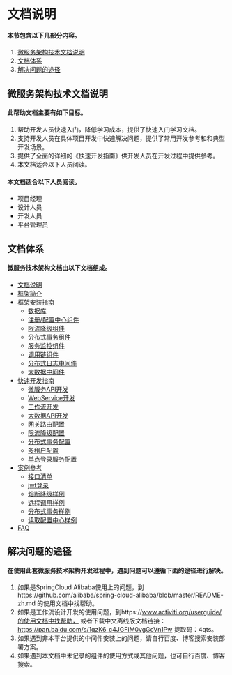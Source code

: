 #  文档说明

#### 本节包含以下几部分内容。
1. [微服务架构技术文档说明](#微服务技术架构文档说明)
1. [文档体系](#文档体系)
1. [解决问题的途径](#解决问题的途径)


##  微服务架构技术文档说明
#### 此帮助文档主要有如下目标。
1. 帮助开发人员快速入门，降低学习成本，提供了快速入门学习文档。
1. 支持开发人员在具体项目开发中快速解决问题，提供了常用开发参考和和典型开发场景。
1. 提供了全面的详细的《快速开发指南》供开发人员在开发过程中提供参考。
1. 本文档适合以下人员阅读。

#### 本文档适合以下人员阅读。
- 项目经理 
- 设计人员 
- 开发人员 
- 平台管理员  

##  文档体系
#### 微服务技术架构文档由以下文档组成。
- [文档说明](README.md)
- [框架简介](doc/frame-desc.md)
- [框架安装指南](doc/install-desc)
  - [数据库](doc/install-desc?id=数据库安装) 
  - [注册/配置中心组件](doc/install-desc?id=注册/配置中心组件安装)
  - [限流降级组件](doc/install-desc?id=限流降级组件安装)
  - [分布式事务组件](doc/install-desc?id=分布式事务组件安装)
  - [服务监控组件](doc/install-desc?id=服务监控组件安装)
  - [调用链组件](doc/install-desc?id=调用链组件安装)
  - [分布式日志中间件](doc/install-desc?id=分布式日志中间件安装)
  - [大数据中间件](doc/install-desc?id=大数据中间件安装)
- [快速开发指南](doc/develop-desc.md)
  - [微服务API开发](doc/develop-desc.md?id=微服务API开发)
  - [WebService开发](doc/develop-desc.md?id=WebService开发)
  - [工作流开发](doc/develop-desc.md?id=工作流开发)
  - [大数据API开发](doc/develop-desc.md?id=大数据API开发)
  - [网关路由配置](doc/develop-desc.md?id=网关路由配置)
  - [限流降级配置](doc/develop-desc.md?id=限流降级配置)
  - [分布式事务配置](doc/develop-desc.md?id=分布式事务配置)
  - [多租户配置](doc/develop-desc.md?id=多租户配置)
  - [单点登录服务配置](doc/develop-desc.md?id=单点登录服务配置)
- [案例参考](doc/example-desc.md)
  - [接口清单](doc/example-desc.md?id=接口清单)
  - [jwt登录](doc/example-desc.md?id=jwt登录)
  - [熔断降级样例](doc/example-desc.md?id=熔断降级样例)
  - [远程调用样例](doc/example-desc.md?id=远程调用样例)
  - [分布式事务样例](doc/example-desc.md?id=分布式事务样例)
  - [读取配置中心样例](doc/example-desc.md?id=读取配置中心样例)
- [FAQ](doc/faq-desc.md)

##  解决问题的途径
#### 在使用此套微服务技术架构开发过程中，遇到问题可以遵循下面的途径进行解决。
1. 如果是SpringCloud Alibaba使用上的问题，到https://github.com/alibaba/spring-cloud-alibaba/blob/master/README-zh.md
的使用文档中找帮助。
1. 如果是工作流设计开发的使用问题，到https://www.activiti.org/userguide/的使用文档中找帮助，
或者下载中文离线版文档链接：https://pan.baidu.com/s/1qzK6_c4JGFiM0vgGcVn1Pw 提取码：4qts。
1. 如果遇到非本平台提供的中间件安装上的问题，请自行百度、博客搜索安装部署方案。
1. 如果遇到本文档中未记录的组件的使用方式或其他问题，也可自行百度、博客搜索。
